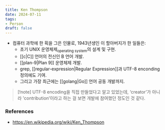 ```yaml
---
title: Ken Thompson
date: 2024-07-11
tags:
- Person
draft: false
---
```



- 컴퓨터 과학에 한 획을 그은 인물로, 1943년생인 이 할아버지가 한 일들은:
    - 초기 UNIX 운영체제<sub>operating system</sub>의 설계 및 구현.
    - [[c|C]] 언어의 전신인 B 언어 개발.
    - [[plan-9|Plan 9]] 운영체제 개발.
    - grep, [[regular-expression|Regular Expression]]과 UTF-8 enconding 정의에도 기여.
    - 그리고 가장 최근에는 [[golang|Go]] 언어 공동 개발까지.

> [!note] UTF-8 encoding을 직접 만들었다고 알고 있었는데, ‘creator’가 아니라 ’contribution’이라고 하는 걸 보면 개발에 참여했던 정도인 것 같다.



### References
- https://en.wikipedia.org/wiki/Ken_Thompson
